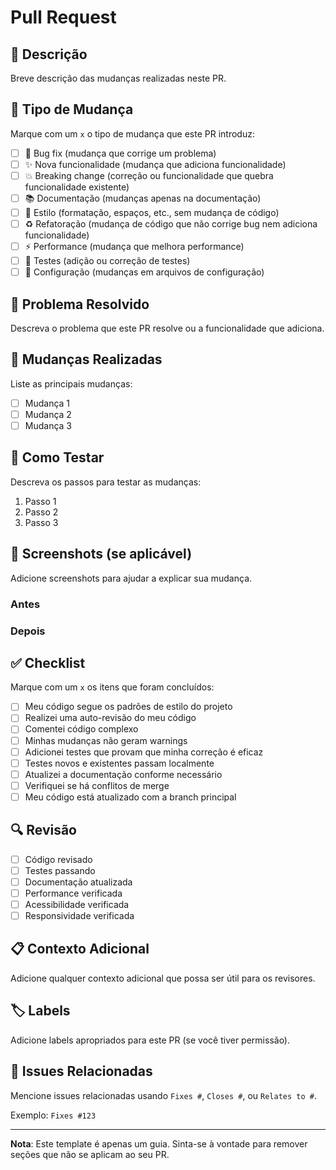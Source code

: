 # Pull Request

## 📝 Descrição

Breve descrição das mudanças realizadas neste PR.

## 🔗 Tipo de Mudança

Marque com um `x` o tipo de mudança que este PR introduz:

- [ ] 🐛 Bug fix (mudança que corrige um problema)
- [ ] ✨ Nova funcionalidade (mudança que adiciona funcionalidade)
- [ ] 💥 Breaking change (correção ou funcionalidade que quebra funcionalidade existente)
- [ ] 📚 Documentação (mudanças apenas na documentação)
- [ ] 🎨 Estilo (formatação, espaços, etc., sem mudança de código)
- [ ] ♻️ Refatoração (mudança de código que não corrige bug nem adiciona funcionalidade)
- [ ] ⚡ Performance (mudança que melhora performance)
- [ ] 🧪 Testes (adição ou correção de testes)
- [ ] 🔧 Configuração (mudanças em arquivos de configuração)

## 🎯 Problema Resolvido

Descreva o problema que este PR resolve ou a funcionalidade que adiciona.

## 🔄 Mudanças Realizadas

Liste as principais mudanças:

- [ ] Mudança 1
- [ ] Mudança 2
- [ ] Mudança 3

## 🧪 Como Testar

Descreva os passos para testar as mudanças:

1. Passo 1
2. Passo 2
3. Passo 3

## 📸 Screenshots (se aplicável)

Adicione screenshots para ajudar a explicar sua mudança.

### Antes
<!-- Adicione screenshots do estado anterior -->

### Depois
<!-- Adicione screenshots do estado após as mudanças -->

## ✅ Checklist

Marque com um `x` os itens que foram concluídos:

- [ ] Meu código segue os padrões de estilo do projeto
- [ ] Realizei uma auto-revisão do meu código
- [ ] Comentei código complexo
- [ ] Minhas mudanças não geram warnings
- [ ] Adicionei testes que provam que minha correção é eficaz
- [ ] Testes novos e existentes passam localmente
- [ ] Atualizei a documentação conforme necessário
- [ ] Verifiquei se há conflitos de merge
- [ ] Meu código está atualizado com a branch principal

## 🔍 Revisão

- [ ] Código revisado
- [ ] Testes passando
- [ ] Documentação atualizada
- [ ] Performance verificada
- [ ] Acessibilidade verificada
- [ ] Responsividade verificada

## 📋 Contexto Adicional

Adicione qualquer contexto adicional que possa ser útil para os revisores.

## 🏷️ Labels

Adicione labels apropriados para este PR (se você tiver permissão).

## 🔗 Issues Relacionadas

Mencione issues relacionadas usando `Fixes #`, `Closes #`, ou `Relates to #`.

Exemplo: `Fixes #123`

---

**Nota**: Este template é apenas um guia. Sinta-se à vontade para remover seções que não se aplicam ao seu PR.
